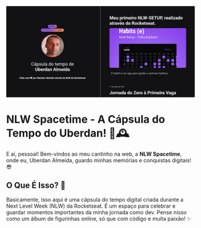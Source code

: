 ![Projeto cápsula do tempo](imagens/spacetime.png)

# NLW Spacetime - A Cápsula do Tempo do Uberdan! 🚀🕰️

E aí, pessoal! Bem-vindos ao meu cantinho na web, a **NLW Spacetime**, onde eu, Uberdan Almeida, guardo minhas memórias e conquistas digitais! 😎

## O Que É Isso? 🤔

Basicamente, isso aqui é uma cápsula do tempo digital criada durante a Next Level Week (NLW) da Rocketseat. É um espaço para celebrar e guardar momentos importantes da minha jornada como dev. Pense nisso como um álbum de figurinhas online, só que com código e muita paixão! ✨

